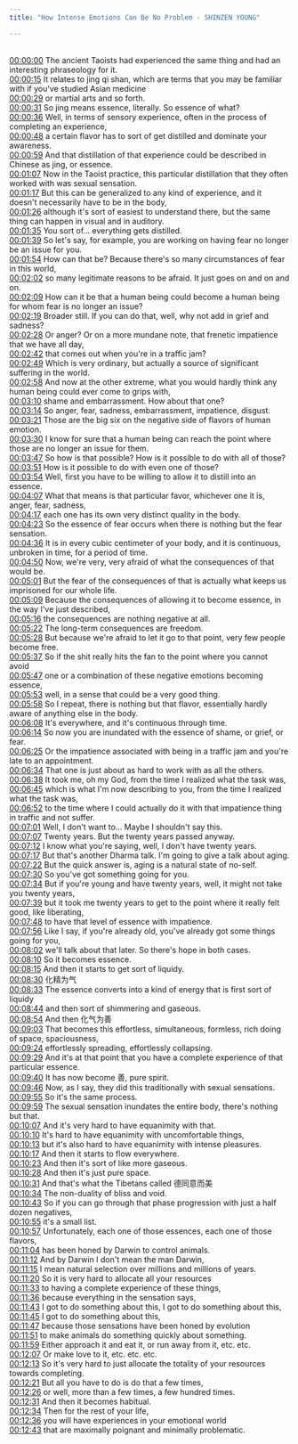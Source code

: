 ```yaml
---
title: "How Intense Emotions Can Be No Problem - SHINZEN YOUNG"

---
```

<br>[00:00:00](https://www.youtube.com/watch?v=lD1ny_Q8sKo&t=0)   The ancient Taoists had experienced the same thing and had an interesting phraseology for it. 
<br>[00:00:15](https://www.youtube.com/watch?v=lD1ny_Q8sKo&t=15)   It relates to jing qi shan, which are terms that you may be familiar with if you've studied Asian medicine 
<br>[00:00:29](https://www.youtube.com/watch?v=lD1ny_Q8sKo&t=29)   or martial arts and so forth. 
<br>[00:00:31](https://www.youtube.com/watch?v=lD1ny_Q8sKo&t=31)   So jing means essence, literally. So essence of what? 
<br>[00:00:36](https://www.youtube.com/watch?v=lD1ny_Q8sKo&t=36)   Well, in terms of sensory experience, often in the process of completing an experience, 
<br>[00:00:48](https://www.youtube.com/watch?v=lD1ny_Q8sKo&t=48)   a certain flavor has to sort of get distilled and dominate your awareness. 
<br>[00:00:59](https://www.youtube.com/watch?v=lD1ny_Q8sKo&t=59)   And that distillation of that experience could be described in Chinese as jing, or essence. 
<br>[00:01:07](https://www.youtube.com/watch?v=lD1ny_Q8sKo&t=67)   Now in the Taoist practice, this particular distillation that they often worked with was sexual sensation. 
<br>[00:01:17](https://www.youtube.com/watch?v=lD1ny_Q8sKo&t=77)   But this can be generalized to any kind of experience, and it doesn't necessarily have to be in the body, 
<br>[00:01:26](https://www.youtube.com/watch?v=lD1ny_Q8sKo&t=86)   although it's sort of easiest to understand there, but the same thing can happen in visual and in auditory. 
<br>[00:01:35](https://www.youtube.com/watch?v=lD1ny_Q8sKo&t=95)   You sort of... everything gets distilled. 
<br>[00:01:39](https://www.youtube.com/watch?v=lD1ny_Q8sKo&t=99)   So let's say, for example, you are working on having fear no longer be an issue for you. 
<br>[00:01:54](https://www.youtube.com/watch?v=lD1ny_Q8sKo&t=114)   How can that be? Because there's so many circumstances of fear in this world, 
<br>[00:02:02](https://www.youtube.com/watch?v=lD1ny_Q8sKo&t=122)   so many legitimate reasons to be afraid. It just goes on and on and on. 
<br>[00:02:09](https://www.youtube.com/watch?v=lD1ny_Q8sKo&t=129)   How can it be that a human being could become a human being for whom fear is no longer an issue? 
<br>[00:02:19](https://www.youtube.com/watch?v=lD1ny_Q8sKo&t=139)   Broader still. If you can do that, well, why not add in grief and sadness? 
<br>[00:02:28](https://www.youtube.com/watch?v=lD1ny_Q8sKo&t=148)   Or anger? Or on a more mundane note, that frenetic impatience that we have all day, 
<br>[00:02:42](https://www.youtube.com/watch?v=lD1ny_Q8sKo&t=162)   that comes out when you're in a traffic jam? 
<br>[00:02:49](https://www.youtube.com/watch?v=lD1ny_Q8sKo&t=169)   Which is very ordinary, but actually a source of significant suffering in the world. 
<br>[00:02:58](https://www.youtube.com/watch?v=lD1ny_Q8sKo&t=178)   And now at the other extreme, what you would hardly think any human being could ever come to grips with, 
<br>[00:03:10](https://www.youtube.com/watch?v=lD1ny_Q8sKo&t=190)   shame and embarrassment. How about that one? 
<br>[00:03:14](https://www.youtube.com/watch?v=lD1ny_Q8sKo&t=194)   So anger, fear, sadness, embarrassment, impatience, disgust. 
<br>[00:03:21](https://www.youtube.com/watch?v=lD1ny_Q8sKo&t=201)   Those are the big six on the negative side of flavors of human emotion. 
<br>[00:03:30](https://www.youtube.com/watch?v=lD1ny_Q8sKo&t=210)   I know for sure that a human being can reach the point where those are no longer an issue for them. 
<br>[00:03:47](https://www.youtube.com/watch?v=lD1ny_Q8sKo&t=227)   So how is that possible? How is it possible to do with all of those? 
<br>[00:03:51](https://www.youtube.com/watch?v=lD1ny_Q8sKo&t=231)   How is it possible to do with even one of those? 
<br>[00:03:54](https://www.youtube.com/watch?v=lD1ny_Q8sKo&t=234)   Well, first you have to be willing to allow it to distill into an essence. 
<br>[00:04:07](https://www.youtube.com/watch?v=lD1ny_Q8sKo&t=247)   What that means is that particular favor, whichever one it is, anger, fear, sadness, 
<br>[00:04:17](https://www.youtube.com/watch?v=lD1ny_Q8sKo&t=257)   each one has its own very distinct quality in the body. 
<br>[00:04:23](https://www.youtube.com/watch?v=lD1ny_Q8sKo&t=263)   So the essence of fear occurs when there is nothing but the fear sensation. 
<br>[00:04:36](https://www.youtube.com/watch?v=lD1ny_Q8sKo&t=276)   It is in every cubic centimeter of your body, and it is continuous, unbroken in time, for a period of time. 
<br>[00:04:50](https://www.youtube.com/watch?v=lD1ny_Q8sKo&t=290)   Now, we're very, very afraid of what the consequences of that would be. 
<br>[00:05:01](https://www.youtube.com/watch?v=lD1ny_Q8sKo&t=301)   But the fear of the consequences of that is actually what keeps us imprisoned for our whole life. 
<br>[00:05:09](https://www.youtube.com/watch?v=lD1ny_Q8sKo&t=309)   Because the consequences of allowing it to become essence, in the way I've just described, 
<br>[00:05:16](https://www.youtube.com/watch?v=lD1ny_Q8sKo&t=316)   the consequences are nothing negative at all. 
<br>[00:05:22](https://www.youtube.com/watch?v=lD1ny_Q8sKo&t=322)   The long-term consequences are freedom. 
<br>[00:05:28](https://www.youtube.com/watch?v=lD1ny_Q8sKo&t=328)   But because we're afraid to let it go to that point, very few people become free. 
<br>[00:05:37](https://www.youtube.com/watch?v=lD1ny_Q8sKo&t=337)   So if the shit really hits the fan to the point where you cannot avoid 
<br>[00:05:47](https://www.youtube.com/watch?v=lD1ny_Q8sKo&t=347)   one or a combination of these negative emotions becoming essence, 
<br>[00:05:53](https://www.youtube.com/watch?v=lD1ny_Q8sKo&t=353)   well, in a sense that could be a very good thing. 
<br>[00:05:58](https://www.youtube.com/watch?v=lD1ny_Q8sKo&t=358)   So I repeat, there is nothing but that flavor, essentially hardly aware of anything else in the body. 
<br>[00:06:08](https://www.youtube.com/watch?v=lD1ny_Q8sKo&t=368)   It's everywhere, and it's continuous through time. 
<br>[00:06:14](https://www.youtube.com/watch?v=lD1ny_Q8sKo&t=374)   So now you are inundated with the essence of shame, or grief, or fear. 
<br>[00:06:25](https://www.youtube.com/watch?v=lD1ny_Q8sKo&t=385)   Or the impatience associated with being in a traffic jam and you're late to an appointment. 
<br>[00:06:34](https://www.youtube.com/watch?v=lD1ny_Q8sKo&t=394)   That one is just about as hard to work with as all the others. 
<br>[00:06:38](https://www.youtube.com/watch?v=lD1ny_Q8sKo&t=398)   It took me, oh my God, from the time I realized what the task was, 
<br>[00:06:45](https://www.youtube.com/watch?v=lD1ny_Q8sKo&t=405)   which is what I'm now describing to you, from the time I realized what the task was, 
<br>[00:06:52](https://www.youtube.com/watch?v=lD1ny_Q8sKo&t=412)   to the time where I could actually do it with that impatience thing in traffic and not suffer. 
<br>[00:07:01](https://www.youtube.com/watch?v=lD1ny_Q8sKo&t=421)   Well, I don't want to... Maybe I shouldn't say this. 
<br>[00:07:07](https://www.youtube.com/watch?v=lD1ny_Q8sKo&t=427)   Twenty years. But the twenty years passed anyway. 
<br>[00:07:12](https://www.youtube.com/watch?v=lD1ny_Q8sKo&t=432)   I know what you're saying, well, I don't have twenty years. 
<br>[00:07:17](https://www.youtube.com/watch?v=lD1ny_Q8sKo&t=437)   But that's another Dharma talk. I'm going to give a talk about aging. 
<br>[00:07:22](https://www.youtube.com/watch?v=lD1ny_Q8sKo&t=442)   But the quick answer is, aging is a natural state of no-self. 
<br>[00:07:30](https://www.youtube.com/watch?v=lD1ny_Q8sKo&t=450)   So you've got something going for you. 
<br>[00:07:34](https://www.youtube.com/watch?v=lD1ny_Q8sKo&t=454)   But if you're young and have twenty years, well, it might not take you twenty years, 
<br>[00:07:39](https://www.youtube.com/watch?v=lD1ny_Q8sKo&t=459)   but it took me twenty years to get to the point where it really felt good, like liberating, 
<br>[00:07:48](https://www.youtube.com/watch?v=lD1ny_Q8sKo&t=468)   to have that level of essence with impatience. 
<br>[00:07:56](https://www.youtube.com/watch?v=lD1ny_Q8sKo&t=476)   Like I say, if you're already old, you've already got some things going for you, 
<br>[00:08:02](https://www.youtube.com/watch?v=lD1ny_Q8sKo&t=482)   we'll talk about that later. So there's hope in both cases. 
<br>[00:08:10](https://www.youtube.com/watch?v=lD1ny_Q8sKo&t=490)   So it becomes essence. 
<br>[00:08:15](https://www.youtube.com/watch?v=lD1ny_Q8sKo&t=495)   And then it starts to get sort of liquidy. 
<br>[00:08:30](https://www.youtube.com/watch?v=lD1ny_Q8sKo&t=510)   化精为气 
<br>[00:08:33](https://www.youtube.com/watch?v=lD1ny_Q8sKo&t=513)   The essence converts into a kind of energy that is first sort of liquidy 
<br>[00:08:44](https://www.youtube.com/watch?v=lD1ny_Q8sKo&t=524)   and then sort of shimmering and gaseous. 
<br>[00:08:54](https://www.youtube.com/watch?v=lD1ny_Q8sKo&t=534)   And then 化气为善 
<br>[00:09:03](https://www.youtube.com/watch?v=lD1ny_Q8sKo&t=543)   That becomes this effortless, simultaneous, formless, rich doing of space, spaciousness, 
<br>[00:09:24](https://www.youtube.com/watch?v=lD1ny_Q8sKo&t=564)   effortlessly spreading, effortlessly collapsing. 
<br>[00:09:29](https://www.youtube.com/watch?v=lD1ny_Q8sKo&t=569)   And it's at that point that you have a complete experience of that particular essence. 
<br>[00:09:40](https://www.youtube.com/watch?v=lD1ny_Q8sKo&t=580)   It has now become 善, pure spirit. 
<br>[00:09:46](https://www.youtube.com/watch?v=lD1ny_Q8sKo&t=586)   Now, as I say, they did this traditionally with sexual sensations. 
<br>[00:09:55](https://www.youtube.com/watch?v=lD1ny_Q8sKo&t=595)   So it's the same process. 
<br>[00:09:59](https://www.youtube.com/watch?v=lD1ny_Q8sKo&t=599)   The sexual sensation inundates the entire body, there's nothing but that. 
<br>[00:10:07](https://www.youtube.com/watch?v=lD1ny_Q8sKo&t=607)   And it's very hard to have equanimity with that. 
<br>[00:10:10](https://www.youtube.com/watch?v=lD1ny_Q8sKo&t=610)   It's hard to have equanimity with uncomfortable things, 
<br>[00:10:13](https://www.youtube.com/watch?v=lD1ny_Q8sKo&t=613)   but it's also hard to have equanimity with intense pleasures. 
<br>[00:10:17](https://www.youtube.com/watch?v=lD1ny_Q8sKo&t=617)   And then it starts to flow everywhere. 
<br>[00:10:23](https://www.youtube.com/watch?v=lD1ny_Q8sKo&t=623)   And then it's sort of like more gaseous. 
<br>[00:10:28](https://www.youtube.com/watch?v=lD1ny_Q8sKo&t=628)   And then it's just pure space. 
<br>[00:10:31](https://www.youtube.com/watch?v=lD1ny_Q8sKo&t=631)   And that's what the Tibetans called 德同意而美 
<br>[00:10:34](https://www.youtube.com/watch?v=lD1ny_Q8sKo&t=634)   The non-duality of bliss and void. 
<br>[00:10:43](https://www.youtube.com/watch?v=lD1ny_Q8sKo&t=643)   So if you can go through that phase progression with just a half dozen negatives, 
<br>[00:10:55](https://www.youtube.com/watch?v=lD1ny_Q8sKo&t=655)   it's a small list. 
<br>[00:10:57](https://www.youtube.com/watch?v=lD1ny_Q8sKo&t=657)   Unfortunately, each one of those essences, each one of those flavors, 
<br>[00:11:04](https://www.youtube.com/watch?v=lD1ny_Q8sKo&t=664)   has been honed by Darwin to control animals. 
<br>[00:11:12](https://www.youtube.com/watch?v=lD1ny_Q8sKo&t=672)   And by Darwin I don't mean the man Darwin, 
<br>[00:11:15](https://www.youtube.com/watch?v=lD1ny_Q8sKo&t=675)   I mean natural selection over millions and millions of years. 
<br>[00:11:20](https://www.youtube.com/watch?v=lD1ny_Q8sKo&t=680)   So it is very hard to allocate all your resources 
<br>[00:11:33](https://www.youtube.com/watch?v=lD1ny_Q8sKo&t=693)   to having a complete experience of these things, 
<br>[00:11:36](https://www.youtube.com/watch?v=lD1ny_Q8sKo&t=696)   because everything in the sensation says, 
<br>[00:11:43](https://www.youtube.com/watch?v=lD1ny_Q8sKo&t=703)   I got to do something about this, I got to do something about this, 
<br>[00:11:45](https://www.youtube.com/watch?v=lD1ny_Q8sKo&t=705)   I got to do something about this, 
<br>[00:11:47](https://www.youtube.com/watch?v=lD1ny_Q8sKo&t=707)   because those sensations have been honed by evolution 
<br>[00:11:51](https://www.youtube.com/watch?v=lD1ny_Q8sKo&t=711)   to make animals do something quickly about something. 
<br>[00:11:59](https://www.youtube.com/watch?v=lD1ny_Q8sKo&t=719)   Either approach it and eat it, or run away from it, etc. etc. 
<br>[00:12:07](https://www.youtube.com/watch?v=lD1ny_Q8sKo&t=727)   Or make love to it, etc. etc. etc. 
<br>[00:12:13](https://www.youtube.com/watch?v=lD1ny_Q8sKo&t=733)   So it's very hard to just allocate the totality of your resources towards completing. 
<br>[00:12:21](https://www.youtube.com/watch?v=lD1ny_Q8sKo&t=741)   But all you have to do is do that a few times, 
<br>[00:12:26](https://www.youtube.com/watch?v=lD1ny_Q8sKo&t=746)   or well, more than a few times, a few hundred times. 
<br>[00:12:31](https://www.youtube.com/watch?v=lD1ny_Q8sKo&t=751)   And then it becomes habitual. 
<br>[00:12:34](https://www.youtube.com/watch?v=lD1ny_Q8sKo&t=754)   Then for the rest of your life, 
<br>[00:12:36](https://www.youtube.com/watch?v=lD1ny_Q8sKo&t=756)   you will have experiences in your emotional world 
<br>[00:12:43](https://www.youtube.com/watch?v=lD1ny_Q8sKo&t=763)   that are maximally poignant and minimally problematic. 
<br>